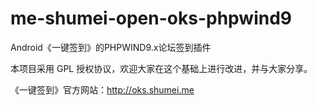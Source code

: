 me-shumei-open-oks-phpwind9
===========================
Android《一键签到》的PHPWIND9.x论坛签到插件

本项目采用 GPL 授权协议，欢迎大家在这个基础上进行改进，并与大家分享。

《一键签到》官方网站：<http://oks.shumei.me>